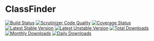 # ClassFinder
[![Build Status](https://travis-ci.org/cruxinator/ClassFinder.svg?branch=master)](https://travis-ci.org/cruxinator/ClassFinder)
[![Scrutinizer Code Quality](https://scrutinizer-ci.com/g/cruxinator/ClassFinder/badges/quality-score.png?b=master)](https://scrutinizer-ci.com/g/cruxinator/ClassFinder/?branch=master)
[![Coverage Status](https://coveralls.io/repos/github/cruxinator/ClassFinder/badge.svg?branch=master)](https://coveralls.io/github/cruxinator/ClassFinder?branch=master)
[![Latest Stable Version](https://poser.pugx.org/cruxinator/class-finder/v/stable)](https://packagist.org/packages/cruxinator/class-finder)
[![Latest Unstable Version](https://poser.pugx.org/cruxinator/class-finder/v/unstable)](https://packagist.org/packages/cruxinator/class-finder)
[![Total Downloads](https://poser.pugx.org/cruxinato/class-finder/downloads)](https://packagist.org/packages/cruxinator/class-finder)
[![Monthly Downloads](https://poser.pugx.org/cruxinator/class-finder/d/monthly)](https://packagist.org/packages/cruxinator/class-finder)
[![Daily Downloads](https://poser.pugx.org/class-finder/d/daily)](https://packagist.org/packages/cruxinator/class-finder)
